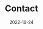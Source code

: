 ---
title: Contact
date: 2022-10-24

type: landing

sections:
  - block: contact
    content:
      title: 加入我们
      text: |-
        <div style="text-align: center">
          如梦令

          【宋】李清照

          昨夜雨疏风骤，浓睡不消残酒。  
          试问卷帘人，却道海棠依旧。  
          知否，知否？应是绿肥红瘦。  
          
        </div>
      email: qingyin.zeng@caf.ac.cn
      phone: 123 4567 8910
      address:
        street: 香山路东小府1号
        city: 海淀区
        region: 北京市
        postcode: '100091'
        country: China
        country_code: CHN
      coordinates:
        latitude: '116.254008'
        longitude: '40.010757'
      directions: 中国林业科学研究院林木遗传育种全国重点实验室
      office_hours:
        - 'Monday-Sunday  09:00 to 22:00'
        - 'Saturday 休息'
      appointment_url: ''
      autolink: true
      form:
        provider: netlify
        netlify:
          captcha: false
    design:
      columns: '1'

  - block: markdown
    content:
      text: 
    design:
      columns: '1'
      background:
        image: 
          filename: contact.jpg
          filters:
            brightness: 1
          parallax: false
          position: center
          size: cover
          text_color_light: true
      spacing:
        padding: ['20px', '0', '20px', '0']
      css_class: fullscreen
---